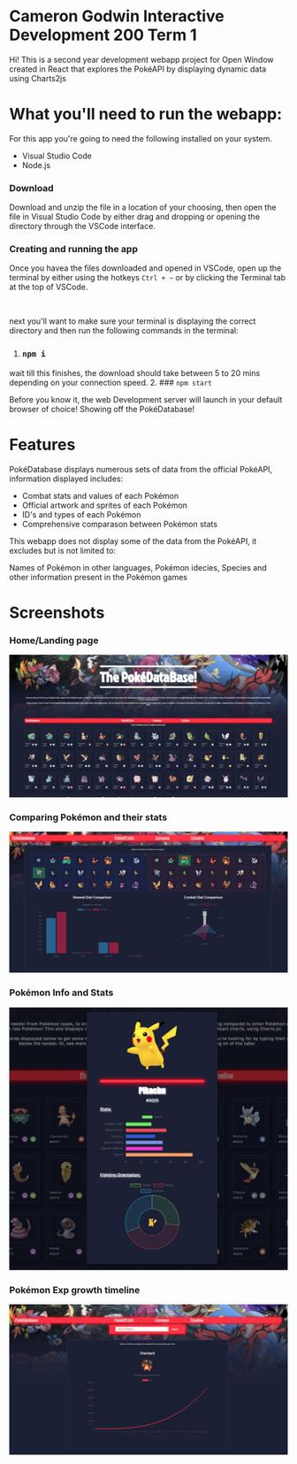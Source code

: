 # Cameron Godwin Interactive Development 200 Term 1

Hi! This is a second year development webapp project for Open Window created in React that explores the PokéAPI by displaying dynamic data using Charts2js

# What you'll need to run the webapp:

For this app you're going to need the following installed on your system.

* Visual Studio Code
* Node.js

### Download

Download and unzip the file in a location of your choosing, then open the file in Visual Studio Code by either drag and dropping or opening the directory through the VSCode interface.

### Creating and running the app

Once you havea the files downloaded and opened in VSCode, open up the terminal by either using the hotkeys `Ctrl + ~` or by clicking the Terminal tab at the top of VSCode.

<br/>

next you'll want to make sure your terminal is displaying the correct directory and then run the following commands in the terminal:

1. ### `npm i` 
wait till this finishes, the download should take between 5 to 20 mins depending on your connection speed.
2. ### `npm start`


Before you know it, the web Development server will launch in your default browser of choice! Showing off the PokéDatabase!

# Features

PokéDatabase displays numerous sets of data from the official PokéAPI, information displayed includes:
* Combat stats and values of each Pokémon
* Official artwork and sprites of each Pokémon
* ID's and types of each Pokémon
* Comprehensive comparason between Pokémon stats

This webapp does not display some of the data from the PokéAPI, it excludes but is not limited to:
<p>Names of Pokémon in other languages, Pokémon idecies, Species and other information present in the Pokémon games</p>

# Screenshots

### Home/Landing page
![Home/Landing page](./Screenshots/home.JPG "Landing Page")
### Comparing Pokémon and their stats
![Compare Pokémon](./Screenshots/compare.JPG "Compare")
### Pokémon Info and Stats
![Stat Modal](./Screenshots/modal.JPG "Pokémon stat modal")
### Pokémon Exp growth timeline
![Timeline page](./Screenshots/timeline.JPG "Timeline Page")




